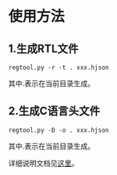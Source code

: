 # 使用方法

## 1.生成RTL文件

```
regtool.py -r -t . xxx.hjson
```

其中.表示在当前目录生成。

## 2.生成C语言头文件

```
regtool.py -D -o . xxx.hjson
```

其中.表示在当前目录生成。



详细说明文档见[这里](https://docs.opentitan.org/doc/rm/register_tool/)。
